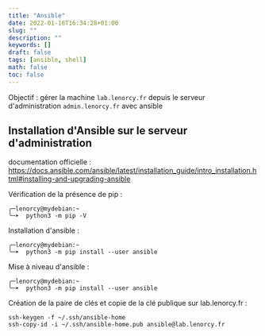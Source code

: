 ```yaml
---
title: "Ansible"
date: 2022-01-16T16:34:28+01:00
slug: ""
description: ""
keywords: []
draft: false 
tags: [ansible, shell]
math: false
toc: false
---
```


Objectif : gérer la machine `lab.lenorcy.fr` depuis le serveur d'administration `admin.lenorcy.fr` avec ansible


## Installation d'Ansible sur le serveur d'administration ##

documentation officielle : https://docs.ansible.com/ansible/latest/installation_guide/intro_installation.html#installing-and-upgrading-ansible

Vérification de la présence de pip :
```
╭─lenorcy@mydebian:~
╰─➤  python3 -m pip -V
```

Installation d'ansible :
```
╭─lenorcy@mydebian:~
╰─➤  python3 -m pip install --user ansible
```

Mise à niveau d'ansible :
```
╭─lenorcy@mydebian:~
╰─➤  python3 -m pip install --user ansible
```

Création de la paire de clés et copie de la clé publique sur lab.lenorcy.fr :
```
ssh-keygen -f ~/.ssh/ansible-home
ssh-copy-id -i ~/.ssh/ansible-home.pub ansible@lab.lenorcy.fr
```

## 





